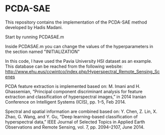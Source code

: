 
# PCDA-SAE
This repository contains the implementation of the PCDA-SAE method developed by Hadis Madani.

Start by running PCDASAE.m

Inside PCDASAE.m you can change the values of the hyperparameters in the section named "INITIALIZATION"

In this code, I have used the Pavia University HSI dataset as an example. This database can be reached from the following website:
http://www.ehu.eus/ccwintco/index.php/Hyperspectral_Remote_Sensing_Scenes

PCDA feature extraction is implemented based on: 
M. Imani and H. Ghassemian, “Principal component discriminant analysis for feature extraction and classification of hyperspectral images,” in 2014 Iranian Conference on Intelligent Systems (ICIS), pp. 1–5, Feb 2014.

Spectral and spatial information are combined based on:
Y. Chen, Z. Lin, X. Zhao, G. Wang, and Y. Gu, “Deep learning-based classification of hyperspectral data,” IEEE Journal of Selected Topics in Applied Earth Observations and Remote Sensing, vol. 7, pp. 2094–2107, June 2014.
